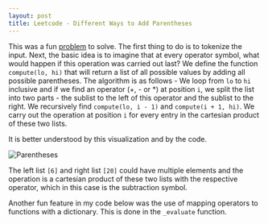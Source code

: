 ```yaml
---
layout: post
title: Leetcode - Different Ways to Add Parentheses
---
```


This was a fun [problem](https://leetcode.com/problems/different-ways-to-add-parentheses/) to solve. The first thing to do is to tokenize the input. Next, the basic idea is to imagine that at every operator symbol,
what would happen if this operation was carried out last? We define the function `compute(lo, hi)` that will 
return a list of all possible values by adding all possible parentheses. The algorithm is as follows - We loop from `lo` to `hi` inclusive
and if we find an operator (+, - or *) at position `i`, we split the list into two parts - the sublist to the left of this operator and the sublist to the right. 
We recursively find `compute(lo, i - 1)` and `compute(i + 1, hi)`. We carry out the 
operation at position `i` for every entry in the cartesian product of these two lists.

It is better understood by this visualization and by the code.

![Parentheses](http://adijo.github.io/assets/leetcode_parens.png)

The left list `[6]` and right list `[20]` could have multiple elements and the operation is a cartesian product of these two lists with the respective operator, which in this case is the subtraction symbol.

Another fun feature in my code below was the use of mapping operators to functions with a dictionary. This is done in the `_evaluate` function. 

<script src="https://gist.github.com/adijo/9d6c1b687434a4462c47.js"></script>
